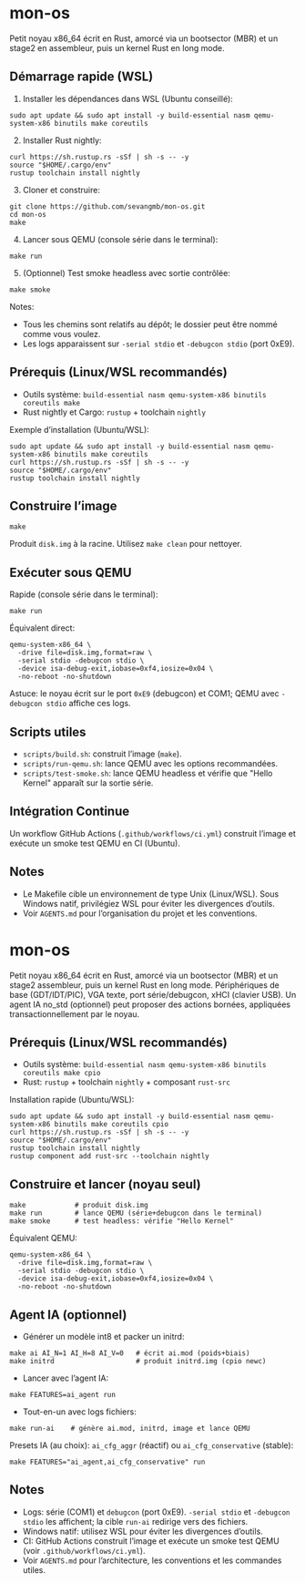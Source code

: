 # mon-os

Petit noyau x86_64 écrit en Rust, amorcé via un bootsector (MBR) et un stage2 en assembleur, puis un kernel Rust en long mode.

## Démarrage rapide (WSL)

1) Installer les dépendances dans WSL (Ubuntu conseillé):

```
sudo apt update && sudo apt install -y build-essential nasm qemu-system-x86 binutils make coreutils
```

2) Installer Rust nightly:

```
curl https://sh.rustup.rs -sSf | sh -s -- -y
source "$HOME/.cargo/env"
rustup toolchain install nightly
```

3) Cloner et construire:

```
git clone https://github.com/sevangmb/mon-os.git
cd mon-os
make
```

4) Lancer sous QEMU (console série dans le terminal):

```
make run
```

5) (Optionnel) Test smoke headless avec sortie contrôlée:

```
make smoke
```

Notes:
- Tous les chemins sont relatifs au dépôt; le dossier peut être nommé comme vous voulez.
- Les logs apparaissent sur `-serial stdio` et `-debugcon stdio` (port 0xE9).

## Prérequis (Linux/WSL recommandés)

- Outils système: `build-essential nasm qemu-system-x86 binutils coreutils make`
- Rust nightly et Cargo: `rustup` + toolchain `nightly`

Exemple d’installation (Ubuntu/WSL):

```
sudo apt update && sudo apt install -y build-essential nasm qemu-system-x86 binutils make coreutils
curl https://sh.rustup.rs -sSf | sh -s -- -y
source "$HOME/.cargo/env"
rustup toolchain install nightly
```

## Construire l’image

```
make
```

Produit `disk.img` à la racine. Utilisez `make clean` pour nettoyer.

## Exécuter sous QEMU

Rapide (console série dans le terminal):

```
make run
```

Équivalent direct:

```
qemu-system-x86_64 \
  -drive file=disk.img,format=raw \
  -serial stdio -debugcon stdio \
  -device isa-debug-exit,iobase=0xf4,iosize=0x04 \
  -no-reboot -no-shutdown
```

Astuce: le noyau écrit sur le port `0xE9` (debugcon) et COM1; QEMU avec `-debugcon stdio` affiche ces logs.

## Scripts utiles

- `scripts/build.sh`: construit l’image (`make`).
- `scripts/run-qemu.sh`: lance QEMU avec les options recommandées.
- `scripts/test-smoke.sh`: lance QEMU headless et vérifie que "Hello Kernel" apparaît sur la sortie série.

## Intégration Continue

Un workflow GitHub Actions (`.github/workflows/ci.yml`) construit l’image et exécute un smoke test QEMU en CI (Ubuntu).

## Notes

- Le Makefile cible un environnement de type Unix (Linux/WSL). Sous Windows natif, privilégiez WSL pour éviter les divergences d’outils.
- Voir `AGENTS.md` pour l’organisation du projet et les conventions.
# mon-os

Petit noyau x86_64 écrit en Rust, amorcé via un bootsector (MBR) et un stage2 assembleur, puis un kernel Rust en long mode. Périphériques de base (GDT/IDT/PIC), VGA texte, port série/debugcon, xHCI (clavier USB). Un agent IA no_std (optionnel) peut proposer des actions bornées, appliquées transactionnellement par le noyau.

## Prérequis (Linux/WSL recommandés)

- Outils système: `build-essential nasm qemu-system-x86 binutils coreutils make cpio`
- Rust: `rustup` + toolchain `nightly` + composant `rust-src`

Installation rapide (Ubuntu/WSL):
```
sudo apt update && sudo apt install -y build-essential nasm qemu-system-x86 binutils make coreutils cpio
curl https://sh.rustup.rs -sSf | sh -s -- -y
source "$HOME/.cargo/env"
rustup toolchain install nightly
rustup component add rust-src --toolchain nightly
```

## Construire et lancer (noyau seul)

```
make            # produit disk.img
make run        # lance QEMU (série+debugcon dans le terminal)
make smoke      # test headless: vérifie "Hello Kernel"
```

Équivalent QEMU:
```
qemu-system-x86_64 \
  -drive file=disk.img,format=raw \
  -serial stdio -debugcon stdio \
  -device isa-debug-exit,iobase=0xf4,iosize=0x04 \
  -no-reboot -no-shutdown
```

## Agent IA (optionnel)

- Générer un modèle int8 et packer un initrd:
```
make ai AI_N=1 AI_H=8 AI_V=0   # écrit ai.mod (poids+biais)
make initrd                    # produit initrd.img (cpio newc)
```
- Lancer avec l’agent IA:
```
make FEATURES=ai_agent run
```
- Tout-en-un avec logs fichiers:
```
make run-ai    # génère ai.mod, initrd, image et lance QEMU
```
Presets IA (au choix): `ai_cfg_aggr` (réactif) ou `ai_cfg_conservative` (stable):
```
make FEATURES="ai_agent,ai_cfg_conservative" run
```

## Notes

- Logs: série (COM1) et `debugcon` (port 0xE9). `-serial stdio` et `-debugcon stdio` les affichent; la cible `run-ai` redirige vers des fichiers.
- Windows natif: utilisez WSL pour éviter les divergences d’outils.
- CI: GitHub Actions construit l’image et exécute un smoke test QEMU (voir `.github/workflows/ci.yml`).
- Voir `AGENTS.md` pour l’architecture, les conventions et les commandes utiles.
